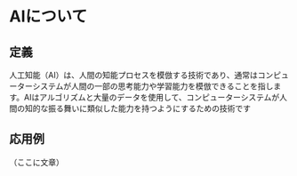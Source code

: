 # AIについて 
## 定義 
人工知能（AI）は、人間の知能プロセスを模倣する技術であり、通常はコンピューターシステムが人間の一部の思考能力や学習能力を模倣できることを指します。AIはアルゴリズムと大量のデータを使用して、コンピューターシステムが人間の知的な振る舞いに類似した能力を持つようにするための技術です 
## 応⽤例 
（ここに⽂章）
